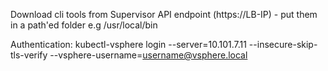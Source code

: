 Download cli tools from Supervisor API endpoint (https://LB-IP) - put them in a path'ed folder e.g /usr/local/bin

Authentication:
kubectl-vsphere login --server=10.101.7.11 --insecure-skip-tls-verify --vsphere-username=username@vsphere.local
